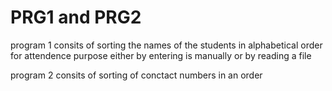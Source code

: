 # PRG1 and PRG2
program 1 consits of sorting the names of the students in alphabetical order for attendence purpose either by entering is manually or by reading a file

program 2 consits of sorting of conctact numbers in an order 
